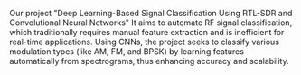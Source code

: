 Our project "Deep Learning-Based Signal Classification Using RTL-SDR and Convolutional Neural Networks" It aims to automate RF signal classification, which traditionally requires manual feature extraction and is inefficient for real-time applications. Using CNNs, the project seeks to classify various modulation types (like AM, FM, and BPSK) by learning features automatically from spectrograms, thus enhancing accuracy and scalability.

